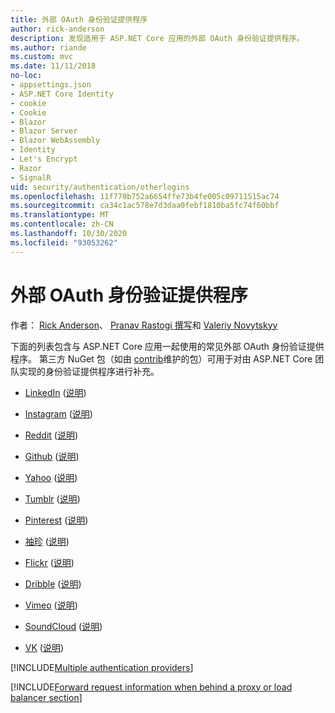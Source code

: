 ```yaml
---
title: 外部 OAuth 身份验证提供程序
author: rick-anderson
description: 发现适用于 ASP.NET Core 应用的外部 OAuth 身份验证提供程序。
ms.author: riande
ms.custom: mvc
ms.date: 11/11/2018
no-loc:
- appsettings.json
- ASP.NET Core Identity
- cookie
- Cookie
- Blazor
- Blazor Server
- Blazor WebAssembly
- Identity
- Let's Encrypt
- Razor
- SignalR
uid: security/authentication/otherlogins
ms.openlocfilehash: 11f770b752a6654ffe73b4fe005c09711515ac74
ms.sourcegitcommit: ca34c1ac578e7d3daa0febf1810ba5fc74f60bbf
ms.translationtype: MT
ms.contentlocale: zh-CN
ms.lasthandoff: 10/30/2020
ms.locfileid: "93053262"
---
```

# <a name="external-oauth-authentication-providers"></a>外部 OAuth 身份验证提供程序

作者： [Rick Anderson](https://twitter.com/RickAndMSFT)、 [Pranav Rastogi 撰写](https://github.com/rustd)和 [Valeriy Novytskyy](https://github.com/01binary)

下面的列表包含与 ASP.NET Core 应用一起使用的常见外部 OAuth 身份验证提供程序。 第三方 NuGet 包（如由 [contrib](https://www.nuget.org/packages?q=owners%3Aaspnet-contrib+title%3AOAuth)维护的包）可用于对由 ASP.NET Core 团队实现的身份验证提供程序进行补充。

* [LinkedIn](https://www.linkedin.com/developer/apps) ([说明](https://developer.linkedin.com/docs/oauth2)) 

* [Instagram](https://www.instagram.com/developer/register/) ([说明](https://www.instagram.com/developer/authentication/)) 

* [Reddit](https://www.reddit.com/login?dest=https%3A%2F%2Fwww.reddit.com%2Fprefs%2Fapps) ([说明](https://github.com/reddit/reddit/wiki/OAuth2-Quick-Start-Example)) 

* [Github](https://github.com/login?return_to=https%3A%2F%2Fgithub.com%2Fsettings%2Fapplications%2Fnew) ([说明](https://developer.github.com/v3/oauth/)) 

* [Yahoo](https://login.yahoo.com/config/login?src=devnet&.done=http%3A%2F%2Fdeveloper.yahoo.com%2Fapps%2Fcreate%2F) ([说明](https://developer.yahoo.com/bbauth/user.html)) 

* [Tumblr](https://www.tumblr.com/oauth/apps) ([说明](https://www.tumblr.com/docs/api/v2#auth)) 

* [Pinterest](https://www.pinterest.com/login/?next=http%3A%2F%2Fdevsite%2Fapps%2F) ([说明](https://developers.pinterest.com/docs/api/overview/?)) 

* [袖珍](https://getpocket.com/developer/apps/new) ([说明](https://getpocket.com/developer/docs/authentication)) 

* [Flickr](https://www.flickr.com/services/apps/create) ([说明](https://www.flickr.com/services/api/auth.oauth.html)) 

* [Dribble](https://dribbble.com/signup) ([说明](https://developer.dribbble.com/v1/oauth/)) 

* [Vimeo](https://vimeo.com/join) ([说明](https://developer.vimeo.com/api/authentication)) 

* [SoundCloud](https://soundcloud.com/you/apps/new) ([说明](https://developers.soundcloud.com/blog/we-love-oauth-2)) 

* [VK](https://vk.com/apps?act=manage) ([说明](https://vk.com/pages?oid=-17680044&p=Authorizing_Sites)) 

[!INCLUDE[Multiple authentication providers](includes/chain-auth-providers.md)]

[!INCLUDE[Forward request information when behind a proxy or load balancer section](includes/forwarded-headers-middleware.md)]
